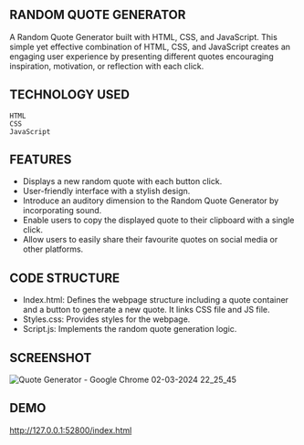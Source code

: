 
## RANDOM QUOTE GENERATOR

A Random Quote Generator built with HTML, CSS, and JavaScript.  This simple yet effective combination of HTML, CSS, and JavaScript creates an engaging user experience by presenting different quotes encouraging  inspiration, motivation, or reflection with each click.

## TECHNOLOGY USED
	HTML  
	CSS 
	JavaScript 
## FEATURES
- Displays a new random quote with each button click.
- User-friendly interface with a stylish design.
- Introduce an auditory dimension to the Random Quote Generator by incorporating sound.
- Enable users to copy the displayed quote to their clipboard with a single click.
- Allow users to easily share their favourite quotes on social media or other platforms. 

## CODE STRUCTURE
- Index.html: Defines the webpage structure including a quote container and a button to generate a new quote. It links CSS file and JS file.
- Styles.css: Provides styles for the webpage.
- Script.js: Implements the random quote generation logic.

## SCREENSHOT
![Quote Generator - Google Chrome 02-03-2024 22_25_45](https://github.com/srinidhi-004/Random-quote-generator/assets/117285679/2797da25-7373-48ce-b08a-4842b532c093)


## DEMO

http://127.0.0.1:52800/index.html


